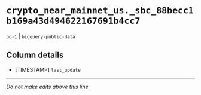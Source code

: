 # `crypto_near_mainnet_us._sbc_88becc1b169a43d494622167691b4cc7`
`bq-1` | `bigquery-public-data`

## Column details
* [TIMESTAMP] `last_update`

-------------------------------------------------------------------------------
*Do not make edits above this line.*
